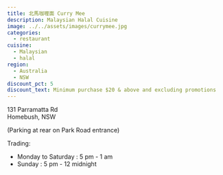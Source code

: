 ```yaml
---
title: 北馬咖喱面 Curry Mee
description: Malaysian Halal Cuisine
image: ../../assets/images/currymee.jpg
categories:
  - restaurant
cuisine:
  - Malaysian
  - halal
region:
  - Australia
  - NSW
discount_pct: 5
discount_text: Minimum purchase $20 & above and excluding promotions
---
```


131 Parramatta Rd  
Homebush, NSW

(Parking at rear on Park Road entrance)

Trading:

- Monday to Saturday : 5 pm - 1 am
- Sunday : 5 pm - 12 midnight
